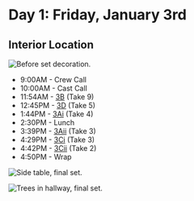 # Day 1: Friday, January 3rd
## Interior Location
![Before set decoration.] 

* 9:00AM - Crew Call
* 10:00AM - Cast Call
* 11:54AM - [3B](3B--Take09--.md) (Take 9)
* 12:45PM - [3D](3D--Take05--.md) (Take 5)
* 1:44PM - [3Ai](3Ai--Take04--.md) (Take 4)
* 2:30PM - Lunch
* 3:39PM - [3Aii](3Aii--Take03--.md) (Take 3)
* 4:29PM - [3Ci](3Ci--Take03--.md) (Take 3)
* 4:42PM - [3Cii](3Cii--Take02--.md) (Take 2)
* 4:50PM - Wrap

![Side table, final set.]

![Trees in hallway, final set.]

[Before set decoration.]: https://github.com/jingleheimer/CelebrateForever/images/Int_Location.JPG
[Side table, final set.]: https://github.com/jingleheimer/CelebrateForever/images/Int_SideTable.JPG
[Trees in hallway, final set.]: https://github.com/jingleheimer/CelebrateForever/images/Int_Hallway.JPG 
